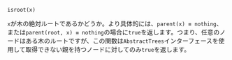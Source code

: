 ```
isroot(x)
```

`x`が木の絶対ルートであるかどうか。より具体的には、`parent(x) ≡ nothing`、または`parent(root, x) ≡ nothing`の場合に`true`を返します。つまり、任意のノードはある木のルートですが、この関数は`AbstractTrees`インターフェースを使用して取得できない親を持つノードに対してのみ`true`を返します。
